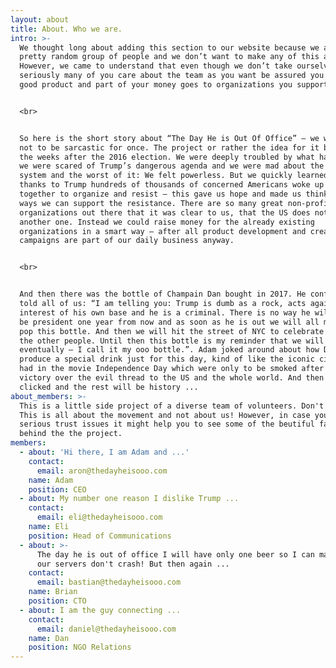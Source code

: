 ```yaml
---
layout: about
title: About. Who we are.
intro: >-
  We thought long about adding this section to our website because we are just a
  pretty random group of people and we don’t want to make any of this about us.
  However, we came to understand that even though we don’t take ourselves very
  seriously many of you care about the team as you want be assured you get a
  good product and part of your money goes to organizations you support. 


  <br>


  So here is the short story about “The Day He is Out Of Office” – we will try
  not to be sarcastic for once. The project or rather the idea for it began in
  the weeks after the 2016 election. We were deeply troubled by what happened,
  we were scared of Trump’s dangerous agenda and we were mad about the rigged
  system and the worst of it: We felt powerless. But we quickly learned that
  thanks to Trump hundreds of thousands of concerned Americans woke up and came
  together to organize and resist – this gave us hope and made us think about
  ways we can support the resistance. There are so many great non-profit
  organizations out there that it was clear to us, that the US does not need
  another one. Instead we could raise money for the already existing
  organizations in a smart way – after all product development and creating
  campaigns are part of our daily business anyway. 


  <br>


  And then there was the bottle of Champain Dan bought in 2017. He confidently
  told all of us: “I am telling you: Trump is dumb as a rock, acts against the
  interest of his own base and he is a criminal. There is no way he will still
  be president one year from now and as soon as he is out we will all meet to
  pop this bottle. And then we will hit the street of NYC to celebrate with all
  the other people. Until then this bottle is my reminder that we will win
  eventually – I call it my ooo bottle.”. Adam joked around about how Dan should
  produce a special drink just for this day, kind of like the iconic cigars they
  had in the movie Independence Day which were only to be smoked after the
  victory over the evil thread to the US and the whole world. And then it
  clicked and the rest will be history ...
about_members: >-
  This is a little side project of a diverse team of volunteers. Don't forget:
  This is all about the movement and not about us! However, in case you have
  serious trust issues it might help you to see some of the beutiful faces
  behind the the project.
members:
  - about: 'Hi there, I am Adam and ...'
    contact:
      email: aron@thedayheisooo.com
    name: Adam
    position: CEO
  - about: My number one reason I dislike Trump ...
    contact:
      email: eli@thedayheisooo.com
    name: Eli
    position: Head of Communications
  - about: >-
      The day he is out of office I will have only one beer so I can make sure
      our servers don't crash! But then again ...
    contact:
      email: bastian@thedayheisooo.com
    name: Brian
    position: CTO
  - about: I am the guy connecting ...
    contact:
      email: daniel@thedayheisooo.com
    name: Dan
    position: NGO Relations
---
```


